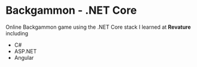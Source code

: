# Backgammon - .NET Core

Online Backgammon game using the .NET Core stack I learned at **Revature** including

- C#
- ASP.NET
- Angular